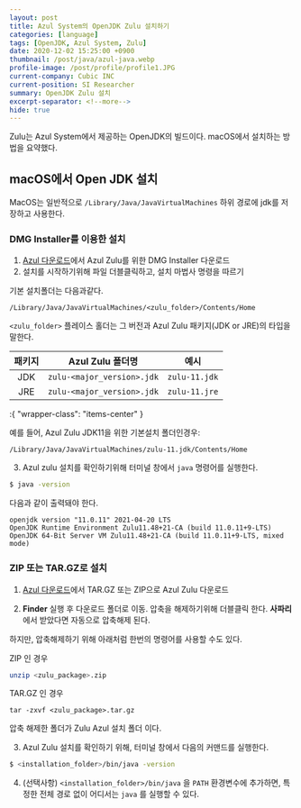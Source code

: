```yaml
---
layout: post
title: Azul System의 OpenJDK Zulu 설치하기
categories: [language]
tags: [OpenJDK, Azul System, Zulu]
date: 2020-12-02 15:25:00 +0900
thumbnail: /post/java/azul-java.webp
profile-image: /post/profile/profile1.JPG
current-company: Cubic INC
current-position: SI Researcher
summary: OpenJDK Zulu 설치
excerpt-separator: <!--more-->
hide: true
---
```


Zulu는 Azul System에서 제공하는 OpenJDK의 빌드이다.
macOS에서 설치하는 방법을 요약했다.

<!--more-->

## macOS에서 Open JDK 설치

MacOS는 일반적으로 `/Library/Java/JavaVirtualMachines` 하위 경로에 jdk를 저장하고 사용한다.


### DMG Installer를 이용한 설치

1. [Azul 다운로드](https://www.azul.com/downloads/?os=macos&_gl=1*dkdl9*_ga*MTQ0NjY0MDg1OS4xNjg4NjM4NTAz*_ga_42DEGWGYD5*MTcwNjc5MTg0NC40LjEuMTcwNjc5MjMwNy4yOC4wLjA.#zulu)에서 Azul Zulu를 위한 DMG Installer 다운로드
2. 설치를 시작하기위해 파일 더블클릭하고, 설치 마법사 명령을 따르기

기본 설치폴더는 다음과같다.

```
/Library/Java/JavaVirtualMachines/<zulu_folder>/Contents/Home
```

`<zulu_folder>` 플레이스 홀더는 그 버전과 Azul Zulu 패키지(JDK or JRE)의 타입을 말한다. 

| 패키지 |      Azul Zulu 폴더명      |     예시      |
| :----: | :------------------------: | :-----------: |
|  JDK   | `zulu-<major_version>.jdk` | `zulu-11.jdk` |
|  JRE   | `zulu-<major_version>.jdk` | `zulu-11.jre` |
:{ "wrapper-class": "items-center" }

예를 들어, Azul Zulu JDK11을 위한 기본설치 폴더인경우:

```
/Library/Java/JavaVirtualMachines/zulu-11.jdk/Contents/Home
```

3. Azul zulu 설치를 확인하기위해 터미널 창에서 `java` 명령어를 실행한다.

```bash
$ java -version
```

다음과 같이 출력돼야 한다.  

```
openjdk version "11.0.11" 2021-04-20 LTS
OpenJDK Runtime Environment Zulu11.48+21-CA (build 11.0.11+9-LTS)
OpenJDK 64-Bit Server VM Zulu11.48+21-CA (build 11.0.11+9-LTS, mixed mode)
```

### ZIP 또는 TAR.GZ로 설치

1. [Azul 다운로드](https://www.azul.com/downloads/?os=macos)에서 TAR.GZ 또는 ZIP으로 Azul Zulu 다운로드

2. **Finder** 실행 후 다운로드 폴더로 이동. 압축을 해제하기위해 더블클릭 한다. **사파리**에서 받았다면 자동으로 압축해제 된다.

하지만, 압축해제하기 위해 아래처럼 한번의 명령어를 사용할 수도 있다.

ZIP 인 경우

```bash
unzip <zulu_package>.zip
```

   TAR.GZ 인 경우

```
tar -zxvf <zulu_package>.tar.gz
```

압축 해제한 폴더가 Zulu Azul 설치 폴더 이다.

3. Azul Zulu 설치를 확인하기 위해, 터미널 창에서 다음의 커맨드를 실행한다.

```bash
$ <installation_folder>/bin/java -version
```

4. (선택사항) `<installation_folder>/bin/java` 을 `PATH` 환경변수에 추가하면, 특정한 전체 경로 없이 어디서는 `java` 를 실행할 수 있다.









